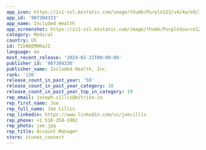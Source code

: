 ```yaml
---
app_icon: https://is1-ssl.mzstatic.com/image/thumb/Purple122/v4/4a/e0/3b/4ae03b3c-56cf-ced6-2dc8-89550cc1db90/AppIcon-0-0-1x_U007emarketing-0-10-0-85-220.png/1024x1024bb.png
app_id: '907304333'
app_name: Included Health
app_screenshot: https://is1-ssl.mzstatic.com/image/thumb/PurpleSource123/v4/3d/a5/a2/3da5a24a-2ae5-94e3-e8eb-2fdbde0a28f4/340d1080-1d6e-4166-8ada-49779c8801d0_1242x2688bb.png/1242x2688bb.png
category: Medical
country: US
id: TZoNbEM9KaJI
language: en
most_recent_release: '2024-02-21T00:00:00'
publisher_id: '907304336'
publisher_name: Included Health, Inc.
rank: '136'
release_count_in_past_year: '59'
release_count_in_past_year_category: 10
release_count_in_past_year_top_in_category: 19
rep_email: joseph.cillis@bitrise.io
rep_first_name: Joe
rep_full_name: Joe Cillis
rep_linkedin: https://www.linkedin.com/in/joecillis
rep_phone: +1 518-258-1902
rep_photo: joe.jpg
rep_title: Account Manager
store: itunes_connect
---
```

